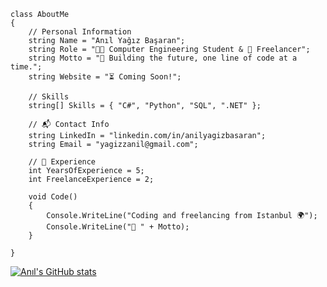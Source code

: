     class AboutMe 
    {
        // Personal Information
        string Name = "Anıl Yağız Başaran"; 
        string Role = "👨‍🎓 Computer Engineering Student & 💼 Freelancer"; 
        string Motto = "🌟 Building the future, one line of code at a time."; 
        string Website = "⏳ Coming Soon!"; 

        // Skills
        string[] Skills = { "C#", "Python", "SQL", ".NET" };

        // 📬 Contact Info
        string LinkedIn = "linkedin.com/in/anilyagizbasaran"; 
        string Email = "yagizzanil@gmail.com";
    
        // 🚀 Experience
        int YearsOfExperience = 5; 
        int FreelanceExperience = 2;

        void Code() 
        { 
            Console.WriteLine("Coding and freelancing from Istanbul 🌍"); 
            Console.WriteLine("🌟 " + Motto); 
        }

    }
[![Anıl's GitHub stats](https://github-readme-stats.vercel.app/api?username=anilyagizbasaran&show_icons=true&theme=radical)](https://github.com/anilyagizbasaran)
